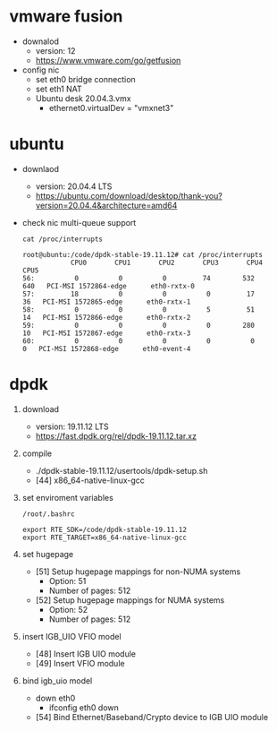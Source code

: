# vmware fusion
* downalod
    * version: 12
    * https://www.vmware.com/go/getfusion
* config nic
    * set eth0 bridge connection
    * set eth1 NAT
    * Ubuntu desk 20.04.3.vmx
        * ethernet0.virtualDev = "vmxnet3"

# ubuntu
* downlaod
    * version: 20.04.4 LTS
    * https://ubuntu.com/download/desktop/thank-you?version=20.04.4&architecture=amd64

* check nic multi-queue support
    ```
    cat /proc/interrupts

    root@ubuntu:/code/dpdk-stable-19.11.12# cat /proc/interrupts
                CPU0       CPU1       CPU2       CPU3       CPU4       CPU5
    56:          0          0          0         74        532        640   PCI-MSI 1572864-edge      eth0-rxtx-0
    57:         18          0          0          0         17         36   PCI-MSI 1572865-edge      eth0-rxtx-1
    58:          0          0          0          5         51         14   PCI-MSI 1572866-edge      eth0-rxtx-2
    59:          0          0          0          0        280         10   PCI-MSI 1572867-edge      eth0-rxtx-3
    60:          0          0          0          0          0          0   PCI-MSI 1572868-edge      eth0-event-4
    ```

# dpdk
1. download
    * version: 19.11.12 LTS
    * https://fast.dpdk.org/rel/dpdk-19.11.12.tar.xz

2. compile
    * ./dpdk-stable-19.11.12/usertools/dpdk-setup.sh
    * [44] x86_64-native-linux-gcc

3. set enviroment variables
    ```
    /root/.bashrc

    export RTE_SDK=/code/dpdk-stable-19.11.12
    export RTE_TARGET=x86_64-native-linux-gcc
    ```

4. set hugepage
    * [51] Setup hugepage mappings for non-NUMA systems
        * Option: 51
        * Number of pages: 512
    * [52] Setup hugepage mappings for NUMA systems
        * Option: 52
        * Number of pages: 512

5. insert IGB_UIO VFIO model
    * [48] Insert IGB UIO module
    * [49] Insert VFIO module

6. bind igb_uio model
    * down eth0
        * ifconfig eth0 down
    * [54] Bind Ethernet/Baseband/Crypto device to IGB UIO module
